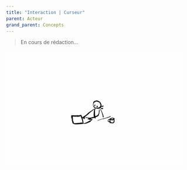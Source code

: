```yaml
---
title: "Interaction | Curseur"
parent: Acteur
grand_parent: Concepts
---
```



> En cours de rédaction...

![SynApps](../../assets/under-progress.gif)
